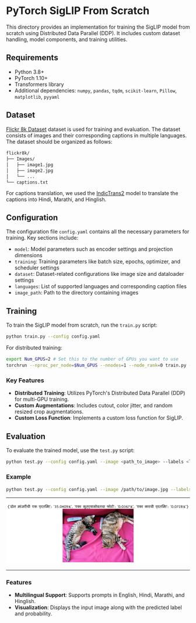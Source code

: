# PyTorch SigLIP From Scratch

This directory provides an implementation for training the SigLIP model from scratch using Distributed Data Parallel (DDP). It includes custom dataset handling, model components, and training utilities.

## Requirements

- Python 3.8+
- PyTorch 1.10+
- Transformers library
- Additional dependencies: `numpy`, `pandas`, `tqdm`, `scikit-learn`, `Pillow`, `matplotlib`, `pyyaml`

## Dataset

<a href="https://www.kaggle.com/datasets/adityajn105/flickr8k" target="_blank">Flickr 8k Dataset</a> dataset is used for training and evaluation. The dataset consists of images and their corresponding captions in multiple languages. The dataset should be organized as follows:

```
flickr8k/
├── Images/
│   ├── image1.jpg
│   ├── image2.jpg
│   └── ...
└── captions.txt
```

For captions translation, we used the <a href="https://github.com/AI4Bharat/IndicTrans2" target="_blank">IndicTrans2</a> model to translate the captions into Hindi, Marathi, and Hinglish.

## Configuration

The configuration file `config.yaml` contains all the necessary parameters for training. Key sections include:

- `model`: Model parameters such as encoder settings and projection dimensions
- `training`: Training parameters like batch size, epochs, optimizer, and scheduler settings
- `dataset`: Dataset-related configurations like image size and dataloader settings
- `languages`: List of supported languages and corresponding caption files
- `image_path`: Path to the directory containing images

## Training

To train the SigLIP model from scratch, run the `train.py` script:

```bash
python train.py --config config.yaml
```

For distributed training:

```bash
export Num_GPUS=2 # Set this to the number of GPUs you want to use
torchrun --nproc_per_node=$Num_GPUS --nnodes=1 --node_rank=0 train.py --config config.yaml
```

### Key Features

- **Distributed Training**: Utilizes PyTorch's Distributed Data Parallel (DDP) for multi-GPU training.
- **Custom Augmentations**: Includes cutout, color jitter, and random resized crop augmentations.
- **Custom Loss Function**: Implements a custom loss function for SigLIP.

## Evaluation

To evaluate the trained model, use the `test.py` script:

```bash
python test.py --config config.yaml --image <path_to_image> --labels <label1> <label2> ... --language <language>
```

### Example

```bash
python test.py --config config.yaml --image /path/to/image.jpg --labels "cat" "dog" "car" --language marathi
```

---
![Image of 2 cats](data/2cats.png)

---

### Features

- **Multilingual Support**: Supports prompts in English, Hindi, Marathi, and Hinglish.
- **Visualization**: Displays the input image along with the predicted label and probability.
